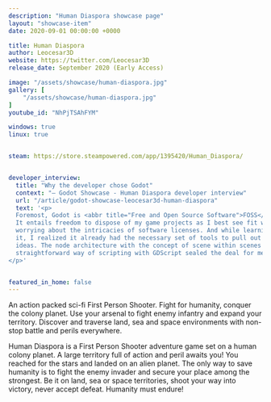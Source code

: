 ```yaml
---
description: "Human Diaspora showcase page"
layout: "showcase-item"
date: 2020-09-01 00:00:00 +0000

title: Human Diaspora
author: Leocesar3D
website: https://twitter.com/Leocesar3D
release_date: September 2020 (Early Access)

image: "/assets/showcase/human-diaspora.jpg"
gallery: [
	"/assets/showcase/human-diaspora.jpg"
]
youtube_id: "NhPjTSAhFYM"

windows: true
linux: true


steam: https://store.steampowered.com/app/1395420/Human_Diaspora/


developer_interview:
  title: "Why the developer chose Godot"
  context: "— Godot Showcase - Human Diaspora developer interview"
  url: "/article/godot-showcase-leocesar3d-human-diaspora"
  text: '<p>
  Foremost, Godot is <abbr title="Free and Open Source Software">FOSS</abbr>.
  It entails freedom to dispose of my game projects as I best see fit without
  worrying about the intricacies of software licenses. And while learning to use
  it, I realized it already had the necessary set of tools to pull out my game
  ideas. The node architecture with the concept of scene within scenes and the
  straightforward way of scripting with GDScript sealed the deal for me.
</p>'


featured_in_home: false
---
```


<p>
  An action packed sci-fi First Person Shooter. Fight for humanity, conquer the
  colony planet. Use your arsenal to fight enemy infantry and expand your
  territory. Discover and traverse land, sea and space environments with
  non-stop battle and perils everywhere.
</p>
<p>
  Human Diaspora is a First Person Shooter adventure game set on a human colony
  planet. A large territory full of action and peril awaits you! You reached for
  the stars and landed on an alien planet. The only way to save humanity is to
  fight the enemy invader and secure your place among the strongest. Be it on
  land, sea or space territories, shoot your way into victory, never accept
  defeat. Humanity must endure!
</p>